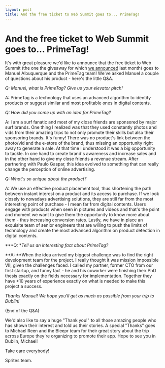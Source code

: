 ```yaml
---
layout: post
title: And the free ticket to Web Summit goes to... PrimeTag!
---
```


# And the free ticket to Web Summit goes to... PrimeTag!

It's with great pleasure we'd like to announce that the free ticket to Web Summit (the one the giveaway for which [we announced](http://blog.spritesapp.com/2014/08/19/get-your-free-ticket-to-web-summit-conference.html) last month) goes to Manuel Albuquerque and the PrimeTag team! We've asked Manuel a couple of questions about his product - here's the little Q&A.

*Q: Manuel, what is PrimeTag? Give us your elevator pitch!*

A: PrimeTag is a technology that uses an advanced algorithm to identify products or suggest similar and most profitable ones in digital contents. 

*Q: How did you come up with an idea for PrimeTag?*

A: I am a surf fanatic and most of my close friends are sponsored by major surf brands. One thing I realized was that they used constantly photos and vids from their amazing trips to not only promote their skills but also their sponsoring brands. It's funny! There was no product's link between the photo/vid and the e-store of the brand, thus missing an opportunity right away to generate a sale. At that time I understood it was a big opportunity to tackle. In one hand to create brand's awareness and increase sales and in the other hand to give my close friends a revenue stream. After partnering with Paulo Gaspar, this idea evolved to something that can really change the perception of online advertising. 

*Q: What's so unique about the product?*

A: We use an effective product placement tool, thus shortening the path between instant interest on a product and its access to purchase. If we look closely to nowadays advertising solutions, they are still far from the most interesting point of purchase - I mean far from digital contents. Users engage with products when seen in pictures and videos and that's the point and moment we want to give them the opportunity to know more about them - thus increasing conversion rates. Lastly, we have in place an exquisite team of senior engineers that are willing to push the limits of technology and create the most advanced algorithm on product detection in digital contents. 

***Q: **Tell us an interesting fact about PrimeTag?*

**A: **When the idea arrived my biggest challenge was to find the right development team for the project. I really thought it was mission impossible VII, given the challenges faced. I called my partner, former CTO from our first startup, and funny fact - he and his coworker were finishing their PhD thesis exactly on the fields necessary for implementation. Together they have +10 years of experience exactly on what is needed to make this project a success.

*Thanks Manuel! We hope you'll get as much as possible from your trip to Dublin!*

(End of the Q&A)

We'd also like to say a huge "Thank you!" to all those amazing people who has shown their interest and told us their stories. A special "Thanks" goes to Michael Reen and the Bleepr team for their great story about the trip across Europe they're organizing to promote their app. Hope to see you in Dublin, Michael! 

Take care everybody!

Sprites team.
